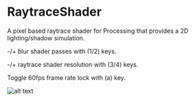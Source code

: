 # RaytraceShader
A pixel based raytrace shader for Processing that provides a 2D lighting/shadow simulation. 


  -/+  blur shader passes with (1/2) keys.
  
  -/+ raytrace shader resolution with (3/4) keys.
  
  Toggle 60fps frame rate lock with (a) key.

![alt text](https://i.imgtc.com/hZnPGjB.png)
